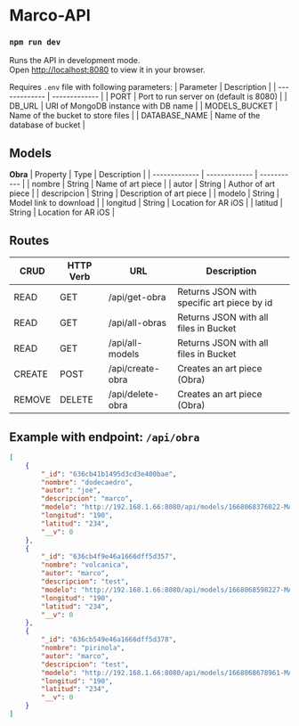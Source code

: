 # Marco-API

### `npm run dev`
Runs the API in development mode.\
Open [http://localhost:8080](http://localhost:3000) to view it in your browser.

Requires `.env` file with following parameters:
| Parameter  | Description |
| ------------- | ------------- |
| PORT  | Port to run server on (default is 8080)  |
| DB_URL  | URI of MongoDB instance with DB name |
| MODELS_BUCKET | Name of the bucket to store files |
| DATABASE_NAME  | Name of the database of bucket |

## Models
**Obra**
| Property  | Type | Description |
| ------------- | ------------- | ----------- |
| nombre  | String | Name of art piece |
| autor  | String | Author of art piece |
| descripcion | String | Description of art piece |
| modelo  | String | Model link to download |
| longitud  | String | Location for AR iOS |
| latitud  | String | Location for AR iOS |

## Routes
| CRUD  | HTTP Verb | URL | Description |
| ------------- | ------------- | ----------- | -----------|
| READ  | GET | /api/get-obra | Returns JSON with specific art piece by id |
| READ  | GET | /api/all-obras | Returns JSON with all files in Bucket |
| READ  | GET | /api/all-models | Returns JSON with all files in Bucket |
| CREATE  | POST | /api/create-obra | Creates an art piece (Obra) |
| REMOVE  | DELETE | /api/delete-obra | Creates an art piece (Obra) |
## Example with endpoint: `/api/obra`
```json
[
    {
        "_id": "636cb41b1495d3cd3e400bae",
        "nombre": "dodecaedro",
        "autor": "joe",
        "descripcion": "marco",
        "modelo": "http://192.168.1.66:8080/api/models/1668068376022-MARCO-KIDS-Dodecaedro.usdz",
        "longitud": "190",
        "latitud": "234",
        "__v": 0
    },
    {
        "_id": "636cb4f9e46a1666dff5d357",
        "nombre": "volcanica",
        "autor": "marco",
        "descripcion": "test",
        "modelo": "http://192.168.1.66:8080/api/models/1668068598227-MARCO-KIDS-Volcanica.usdz",
        "longitud": "190",
        "latitud": "234",
        "__v": 0
    },
    {
        "_id": "636cb549e46a1666dff5d378",
        "nombre": "pirinola",
        "autor": "marco",
        "descripcion": "test",
        "modelo": "http://192.168.1.66:8080/api/models/1668068678961-MARCO-KIDS-Pirinola.usdz",
        "longitud": "190",
        "latitud": "234",
        "__v": 0
    }
]
```
